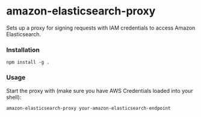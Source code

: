# amazon-elasticsearch-proxy

Sets up a proxy for signing requests with IAM credentials to access Amazon Elasticsearch.

### Installation
```
npm install -g .
```

### Usage
Start the proxy with (make sure you have AWS Credentials loaded into your shell):
```
amazon-elasticsearch-proxy your-amazon-elasticsearch-endpoint
```
